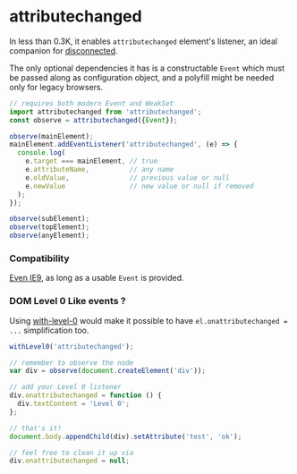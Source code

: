 # attributechanged

In less than 0.3K, it enables `attributechanged` element's listener, an ideal companion for [disconnected](https://github.com/WebReflection/disconnected).

The only optional dependencies it has is a constructable `Event` which must be passed along as configuration object, and a polyfill might be needed only for legacy browsers.

```js
// requires both modern Event and WeakSet
import attributechanged from 'attributechanged';
const observe = attributechanged({Event});

observe(mainElement);
mainElement.addEventListener('attributechanged', (e) => {
  console.log(
    e.target === mainElement, // true
    e.attributeName,          // any name
    e.oldValue,               // previous value or null
    e.newValue                // new value or null if removed
  );
});

observe(subElement);
observe(topElement);
observe(anyElement);
```


### Compatibility

[Even IE9](https://webreflection.github.io/attributechanged/test/), as long as a usable `Event` is provided.


### DOM Level 0 Like events ?

Using [with-level-0](https://github.com/WebReflection/with-level-0) would make it possible to have `el.onattributechanged = ...` simplification too.
```js
withLevel0('attributechanged');

// remember to observe the node
var div = observe(document.createElement('div'));

// add your Level 0 listener
div.onattributechanged = function () {
  div.textContent = 'Level 0';
};

// that's it!
document.body.appendChild(div).setAttribute('test', 'ok');

// feel free to clean it up via
div.onattributechanged = null;
```
